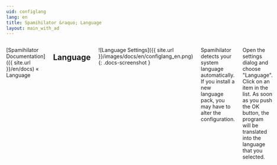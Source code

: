 ```yaml
---
uid: configlang
lang: en
title: Spamihilator &raquo; Language
layout: main_with_ad
---
```


<div class="row">
<div class="twelve columns" markdown="1">

[Spamihilator Documentation]({{ site.url }}/en/docs) &laquo; Language

## Language

![Language Settings]({{ site.url }}/images/docs/en/configlang_en.png)
{: .docs-screenshot }

Spamihilator detects your system language automatically. If you install a new language pack, you may have to alter the configuration.

Open the settings dialog and choose "Language". Click on an item in the list. As soon as you push the OK button, the program will be translated into the language that you selected.

If you want to see Spamihilator in another language, [download]({{ site.url }}/en/download/language-packs) one of the Spamihilator language files from the Internet. These files always have the extension `.spamihilator.language`. Copy these files into Spamihilator's program folder. After that, you can choose the desired language in the menu shown on the left.

You should pay attention that you are using a language file with the right Spamihilator version. Otherwise, some phrases can not be translated. Compare the version from the list above with your version of Spamihilator.

#### New Language Packs

Click on the link "_Check the Spamihilator Internet server for new language packs_" and you will be redirected to a [special web page]({{ site.url }}/en/download/language-packs) where all available language packs are listed.

</div>
</div>
